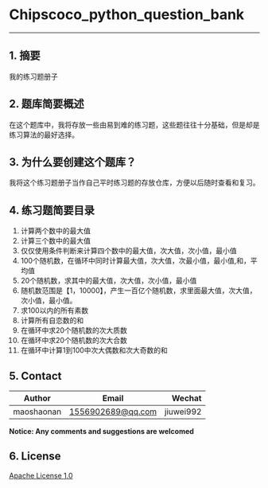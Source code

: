 # Chipscoco_python_question_bank
---
## 1. 摘要
我的练习题册子
## 2. 题库简要概述
在这个题库中，我将存放一些由易到难的练习题，这些题往往十分基础，但是却是练习算法的最好选择。

## 3. 为什么要创建这个题库？
我将这个练习题册子当作自己平时练习题的存放仓库，方便以后随时查看和复习。
## 4. 练习题简要目录
1. 计算两个数中的最大值
2. 计算三个数中的最大值
3. 仅仅使用条件判断来计算四个数中的最大值，次大值，次小值，最小值
4. 100个随机数，在循环中同时计算最大值，次大值，次最小值，最小值,和，平均值
5. 20个随机数，求其中的最大值，次大值，次小值，最小值
6. 随机数范围是【1，10000】，产生一百亿个随机数，求里面最大值，次大值，次小值，最小值。
7. 求100以内的所有素数
8. 计算所有自恋数的和
9. 在循环中求20个随机数的次大质数
10. 在循环中求20个随机数的次大合数
11. 在循环中计算1到100中次大偶数和次大奇数的和


## 5. Contact

|Author          | Email            | Wechat      |
| ---------------|:----------------:| -----------:|
| maoshaonan | 1556902689@qq.com | jiuwei992 |

**Notice:  Any comments and suggestions are welcomed**

## 6. License
[Apache License 1.0](./LICENSE)
